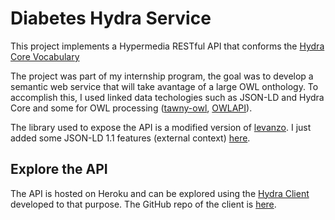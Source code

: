 # Diabetes Hydra Service

This project implements a Hypermedia RESTful API that conforms the [Hydra Core
Vocabulary](http://www.hydra-cg.com/spec/latest/core/)

The project was part of my internship program, the goal was to develop a
semantic web service that will take avantage of a large OWL onthology. To accomplish
this, I used linked data techologies such as JSON-LD and Hydra Core and some for OWL processing ([tawny-owl](https://github.com/phillord/tawny-owl), [OWLAPI](https://github.com/owlcs/owlapi)).

The library used to expose the API is a modified version of
[levanzo](https://github.com/antoniogarrote/levanzo). I just added some JSON-LD
1.1 features (external context)
[here](https://github.com/serchmtz/levanzo/tree/feature/external-context).

## Explore the API

The API is hosted on Heroku and can be explored using the [Hydra Client](https://diabetes-hydra-client.vercel.app/)
developed to that purpose. The GitHub repo of the client is [here](https://github.com/serchmtz/diabetes-hydra-client).
